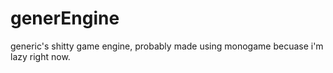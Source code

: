 # generEngine
generic's shitty game engine, probably made using monogame becuase i'm lazy right now.
